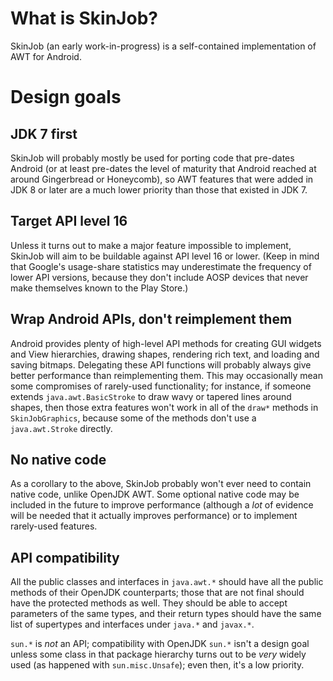 # What is SkinJob?

SkinJob (an early work-in-progress) is a self-contained implementation of AWT for Android.

# Design goals

## JDK 7 first

SkinJob will probably mostly be used for porting code that pre-dates Android (or at least pre-dates the level of maturity that Android reached at around Gingerbread or Honeycomb), so AWT features that were added in JDK 8 or later are a much lower priority than those that existed in JDK 7.

## Target API level 16

Unless it turns out to make a major feature impossible to implement, SkinJob will aim to be buildable against API level 16 or lower. (Keep in mind that Google's usage-share statistics may underestimate the frequency of lower API versions, because they don't include AOSP devices that never make themselves known to the Play Store.)

## Wrap Android APIs, don't reimplement them

Android provides plenty of high-level API methods for creating GUI widgets and View hierarchies, drawing shapes, rendering rich text, and loading and saving bitmaps. Delegating these API functions will probably always give better performance than reimplementing them. This may occasionally mean some compromises of rarely-used functionality; for instance, if someone extends `java.awt.BasicStroke` to draw wavy or tapered lines around shapes, then those extra features won't work in all of the `draw*` methods in `SkinJobGraphics`, because some of the methods don't use a `java.awt.Stroke` directly.

## No native code

As a corollary to the above, SkinJob probably won't ever need to contain native code, unlike OpenJDK AWT. Some optional native code may be included in the future to improve performance (although a *lot* of evidence will be needed that it actually improves performance) or to implement rarely-used features.

## API compatibility

All the public classes and interfaces in `java.awt.*` should have all the public methods of their OpenJDK counterparts; those that are not final should have the protected methods as well. They should be able to accept parameters of the same types, and their return types should have the same list of supertypes and interfaces under `java.*` and `javax.*`.

`sun.*` is *not* an API; compatibility with OpenJDK `sun.*` isn't a design goal unless some class in that package hierarchy turns out to be *very* widely used (as happened with `sun.misc.Unsafe`); even then, it's a low priority.